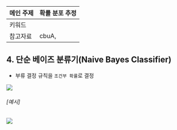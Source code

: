 |메인 주제|확률 분포 추정|
|-|-|
|키워드||
|참고자료|cbuA, |




## 4. 단순 베이즈 분류기(Naive Bayes Classifier)
- 부류 결정 규칙을 `조건부 확률`로 결정 

![](http://i.imgur.com/HCjZq6k.png)

###### [예시]

![](http://i.imgur.com/NjYJQJF.png)

